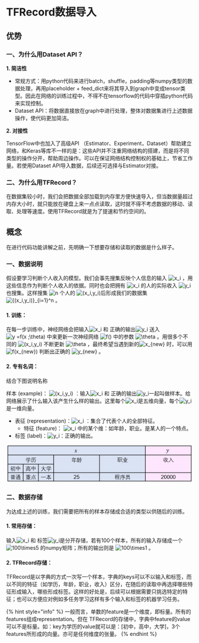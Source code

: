 # TFRecord数据导入

## **优势**

### **一、为什么用Dataset API？**

**1. 简洁性**

* 常规方式：用python代码来进行batch，shuffle，padding等numpy类型的数据处理，再用placeholder + feed\_dict来将其导入到graph中变成tensor类型。因此在网络的训练过程中，不得不在tensorflow的代码中穿插python代码来实现控制。
* Dataset API：将数据直接放在graph中进行处理，整体对数据集进行上述数据操作，使代码更加简洁。

**2. 对接性**

TensorFlow中也加入了高级API （Estimator、Experiment，Dataset）帮助建立网络，和Keras等库不一样的是：这些API并不注重网络结构的搭建，而是将不同类型的操作分开，帮助周边操作。可以在保证网络结构控制权的基础上，节省工作量。若使用Dataset API导入数据，后续还可选择与Estimator对接。

### **二、为什么用TFRecord？**

在数据集较小时，我们会把数据全部加载到内存里方便快速导入，但当数据量超过内存大小时，就只能放在硬盘上来一点点读取，这时就不得不考虑数据的移动、读取、处理等速度。使用TFRecord就是为了提速和节约空间的。

## **概念**

在进行代码功能讲解之前，先明确一下想要存储和读取的数据是什么样子。

### **一、数据说明**

假设要学习判断个人收入的模型。我们会事先搜集反映个人信息的输入 ![x\_i](https://www.zhihu.com/equation?tex=x_i) ，用这些信息作为判断个人收入的依据。同时也会把拥有 ![x\_i](https://www.zhihu.com/equation?tex=x_i) 的人的实际收入 ![y\_i](https://www.zhihu.com/equation?tex=y_i) 也搜集。这样搜集 ![n](https://www.zhihu.com/equation?tex=n) 个人的 ![\(x\_i,y\_i\)](https://www.zhihu.com/equation?tex=%28x_i%2Cy_i%29)后形成我们的数据集 ![\{\(x\_i,y\_i\)\}\_{i=1}^n](https://www.zhihu.com/equation?tex=%5C%7B%28x_i%2Cy_i%29%5C%7D_%7Bi%3D1%7D%5En) 。

#### **1. 训练：**

在每一步训练中，神经网络会把输入![x\_i](https://www.zhihu.com/equation?tex=x_i) 和 正确的输出![y\_i](https://www.zhihu.com/equation?tex=y_i) 送入![y =f\(x ;\theta\)](https://www.zhihu.com/equation?tex=y+%3Df%28x+%3B%5Ctheta%29) 中来更新一次神经网络 ![f\(\)](https://www.zhihu.com/equation?tex=f%28%29) 中的参数 ![\theta](https://www.zhihu.com/equation?tex=%5Ctheta) 。用很多个不同的 ![\(x\_i,y\_i\)](https://www.zhihu.com/equation?tex=%28x_i%2Cy_i%29) 不断更新 ![\theta](https://www.zhihu.com/equation?tex=%5Ctheta) ，最终希望当遇到新的![x\_{new}](https://www.zhihu.com/equation?tex=x_%7Bnew%7D) 时，可以用 ![f\(x\_{new}\)](https://www.zhihu.com/equation?tex=f%28x_%7Bnew%7D%29) 判断出正确的 ![y\_{new}](https://www.zhihu.com/equation?tex=y_%7Bnew%7D) 。

#### **2. 专有名词：**

结合下图说明名称

样本 \(example\)： ![\(x\_i,y\_i\)](https://www.zhihu.com/equation?tex=%28x_i%2Cy_i%29) ：输入![x\_i](https://www.zhihu.com/equation?tex=x_i) 和 正确的输出![y\_i](https://www.zhihu.com/equation?tex=y_i)一起叫做样本。给网络展示了什么输入该产生什么样的输出。这里每个![x\_i](https://www.zhihu.com/equation?tex=x_i)是五维向量，每个![y\_i](https://www.zhihu.com/equation?tex=y_i)是一维向量。

* 表征 \(representation\)：![x\_i](https://www.zhihu.com/equation?tex=x_i) ：集合了代表个人的全部特征。
  * 特征 \(feature\)： ![x\_i](https://www.zhihu.com/equation?tex=x_i) 中的某个维：如年龄，职业。是某人的一个特点。
* 标签 \(label\)：![y\_i](https://www.zhihu.com/equation?tex=y_i)：正确的输出。

![&#x4E00;&#x4E2A;&#x6837;&#x672C;\(an example\)](.gitbook/assets/table.jpg)

### **二、数据存储**

为达成上述的训练，我们需要把所有的样本存储成合适的类型以供随后的训练。

#### **1. 常用存储：**

输入![x\_i](https://www.zhihu.com/equation?tex=x_i) 和 标签![y\_i](https://www.zhihu.com/equation?tex=y_i)是分开存储，若有100个样本，所有的输入存储成一个 ![100\times5](https://www.zhihu.com/equation?tex=100%5Ctimes5) 的numpy矩阵；所有的输出则是 ![100\times1](https://www.zhihu.com/equation?tex=100%5Ctimes1) 。

#### **2. TFRecord存储：**

TFRecord是以字典的方式一次写一个样本，字典的keys可以不以输入和标签，而以不同的特征（如学历，年龄，职业，收入）区分，在随后的读取中再选择哪些特征形成输入，哪些形成标签。这样的好处是，后续可以根据需要只挑选特定的特征；也可以方便应对例如多任务学习这样有多个输入和标签的机器学习任务。

{% hint style="info" %}
 一般而言，单数的feature是一个维度，即标量。所有的features组成representation。但在 TFRecord的存储中，字典中feature的value可以不是标量。如：key为学历的value就可以是：\[初中，高中，大学\]，3个features所形成的向量。亦可是任何维度的张量。
{% endhint %}





